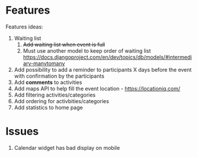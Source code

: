# Features
Features ideas:
1. Waiting list
   1. ~~Add waiting list when event is full~~
   2. Must use another model to keep order of waiting list https://docs.djangoproject.com/en/dev/topics/db/models/#intermediary-manytomany 
2. Add possibility to add a reminder to participants X days before the event with confirmation by the participants
3. Add **comments** to activities
4. Add maps API to help fill the event location - https://locationiq.com/
5. Add filtering activities/categories
6. Add ordering for activbities/categories
7. Add statistics to home page

# Issues
1. Calendar widget has bad display on mobile
